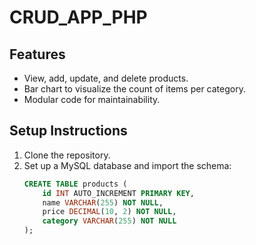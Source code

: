 # CRUD_APP_PHP

## Features
- View, add, update, and delete products.
- Bar chart to visualize the count of items per category.
- Modular code for maintainability.

## Setup Instructions
1. Clone the repository.
2. Set up a MySQL database and import the schema:
   ```sql
   CREATE TABLE products (
       id INT AUTO_INCREMENT PRIMARY KEY,
       name VARCHAR(255) NOT NULL,
       price DECIMAL(10, 2) NOT NULL,
       category VARCHAR(255) NOT NULL
   );
